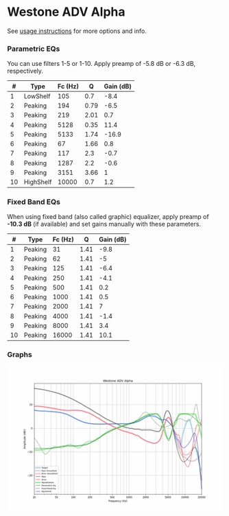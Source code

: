 # Westone ADV Alpha
See [usage instructions](https://github.com/jaakkopasanen/AutoEq#usage) for more options and info.

### Parametric EQs
You can use filters 1-5 or 1-10. Apply preamp of -5.8 dB or -6.3 dB, respectively.

|   # | Type      |   Fc (Hz) |    Q |   Gain (dB) |
|-----|-----------|-----------|------|-------------|
|   1 | LowShelf  |       105 | 0.7  |        -8.4 |
|   2 | Peaking   |       194 | 0.79 |        -6.5 |
|   3 | Peaking   |       219 | 2.01 |         0.7 |
|   4 | Peaking   |      5128 | 0.35 |        11.4 |
|   5 | Peaking   |      5133 | 1.74 |       -16.9 |
|   6 | Peaking   |        67 | 1.66 |         0.8 |
|   7 | Peaking   |       117 | 2.3  |        -0.7 |
|   8 | Peaking   |      1287 | 2.2  |        -0.6 |
|   9 | Peaking   |      3151 | 3.66 |         1   |
|  10 | HighShelf |     10000 | 0.7  |         1.2 |

### Fixed Band EQs
When using fixed band (also called graphic) equalizer, apply preamp of **-10.3 dB** (if available) and set gains manually with these parameters.

|   # | Type    |   Fc (Hz) |    Q |   Gain (dB) |
|-----|---------|-----------|------|-------------|
|   1 | Peaking |        31 | 1.41 |        -9.8 |
|   2 | Peaking |        62 | 1.41 |        -5   |
|   3 | Peaking |       125 | 1.41 |        -6.4 |
|   4 | Peaking |       250 | 1.41 |        -4.1 |
|   5 | Peaking |       500 | 1.41 |         0.2 |
|   6 | Peaking |      1000 | 1.41 |         0.5 |
|   7 | Peaking |      2000 | 1.41 |         7   |
|   8 | Peaking |      4000 | 1.41 |        -1.4 |
|   9 | Peaking |      8000 | 1.41 |         3.4 |
|  10 | Peaking |     16000 | 1.41 |        10.1 |

### Graphs
![](./Westone%20ADV%20Alpha.png)
